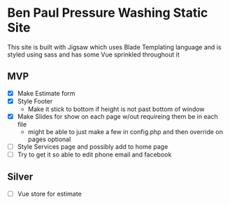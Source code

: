 # Ben Paul Pressure Washing Static Site

This site is built with Jigsaw which uses Blade Templating language and is styled using sass and has some Vue sprinkled throughout it

## MVP
  - [x] Make Estimate form
  - [x] Style Footer
      - Make it stick to bottom if height is not past bottom of window
  - [x] Make Slides for show on each page w/out requireing them be in each file
    * might be able to just make a few in config.php and then override on pages optional
  - [ ] Style Services page and possibly add to home page
  - [ ] Try to get it so able to edit phone email and facebook

## Silver
  - [ ] Vue store for estimate
